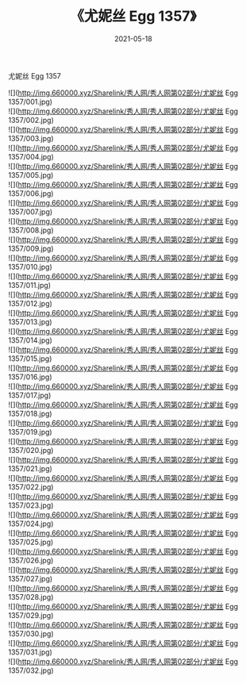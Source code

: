 ﻿---
layout: post
title:  《尤妮丝 Egg 1357》
date:   2021-05-18
img: http://img.660000.xyz/Sharelink/秀人网/秀人网第02部分/尤妮丝 Egg 1357/000.jpg
categories: [美女, 清纯, 唯美]
---

尤妮丝 Egg 1357

  ![](http://img.660000.xyz/Sharelink/秀人网/秀人网第02部分/尤妮丝 Egg 1357/001.jpg) <br> ![](http://img.660000.xyz/Sharelink/秀人网/秀人网第02部分/尤妮丝 Egg 1357/002.jpg) <br> ![](http://img.660000.xyz/Sharelink/秀人网/秀人网第02部分/尤妮丝 Egg 1357/003.jpg) <br> ![](http://img.660000.xyz/Sharelink/秀人网/秀人网第02部分/尤妮丝 Egg 1357/004.jpg) <br> ![](http://img.660000.xyz/Sharelink/秀人网/秀人网第02部分/尤妮丝 Egg 1357/005.jpg) <br> ![](http://img.660000.xyz/Sharelink/秀人网/秀人网第02部分/尤妮丝 Egg 1357/006.jpg) <br> ![](http://img.660000.xyz/Sharelink/秀人网/秀人网第02部分/尤妮丝 Egg 1357/007.jpg) <br> ![](http://img.660000.xyz/Sharelink/秀人网/秀人网第02部分/尤妮丝 Egg 1357/008.jpg) <br> ![](http://img.660000.xyz/Sharelink/秀人网/秀人网第02部分/尤妮丝 Egg 1357/009.jpg) <br> ![](http://img.660000.xyz/Sharelink/秀人网/秀人网第02部分/尤妮丝 Egg 1357/010.jpg) <br> ![](http://img.660000.xyz/Sharelink/秀人网/秀人网第02部分/尤妮丝 Egg 1357/011.jpg) <br> ![](http://img.660000.xyz/Sharelink/秀人网/秀人网第02部分/尤妮丝 Egg 1357/012.jpg) <br> ![](http://img.660000.xyz/Sharelink/秀人网/秀人网第02部分/尤妮丝 Egg 1357/013.jpg) <br> ![](http://img.660000.xyz/Sharelink/秀人网/秀人网第02部分/尤妮丝 Egg 1357/014.jpg) <br> ![](http://img.660000.xyz/Sharelink/秀人网/秀人网第02部分/尤妮丝 Egg 1357/015.jpg) <br> ![](http://img.660000.xyz/Sharelink/秀人网/秀人网第02部分/尤妮丝 Egg 1357/016.jpg) <br> ![](http://img.660000.xyz/Sharelink/秀人网/秀人网第02部分/尤妮丝 Egg 1357/017.jpg) <br> ![](http://img.660000.xyz/Sharelink/秀人网/秀人网第02部分/尤妮丝 Egg 1357/018.jpg) <br> ![](http://img.660000.xyz/Sharelink/秀人网/秀人网第02部分/尤妮丝 Egg 1357/019.jpg) <br> ![](http://img.660000.xyz/Sharelink/秀人网/秀人网第02部分/尤妮丝 Egg 1357/020.jpg) <br> ![](http://img.660000.xyz/Sharelink/秀人网/秀人网第02部分/尤妮丝 Egg 1357/021.jpg) <br> ![](http://img.660000.xyz/Sharelink/秀人网/秀人网第02部分/尤妮丝 Egg 1357/022.jpg) <br> ![](http://img.660000.xyz/Sharelink/秀人网/秀人网第02部分/尤妮丝 Egg 1357/023.jpg) <br> ![](http://img.660000.xyz/Sharelink/秀人网/秀人网第02部分/尤妮丝 Egg 1357/024.jpg) <br> ![](http://img.660000.xyz/Sharelink/秀人网/秀人网第02部分/尤妮丝 Egg 1357/025.jpg) <br> ![](http://img.660000.xyz/Sharelink/秀人网/秀人网第02部分/尤妮丝 Egg 1357/026.jpg) <br> ![](http://img.660000.xyz/Sharelink/秀人网/秀人网第02部分/尤妮丝 Egg 1357/027.jpg) <br> ![](http://img.660000.xyz/Sharelink/秀人网/秀人网第02部分/尤妮丝 Egg 1357/028.jpg) <br> ![](http://img.660000.xyz/Sharelink/秀人网/秀人网第02部分/尤妮丝 Egg 1357/029.jpg) <br> ![](http://img.660000.xyz/Sharelink/秀人网/秀人网第02部分/尤妮丝 Egg 1357/030.jpg) <br> ![](http://img.660000.xyz/Sharelink/秀人网/秀人网第02部分/尤妮丝 Egg 1357/031.jpg) <br> ![](http://img.660000.xyz/Sharelink/秀人网/秀人网第02部分/尤妮丝 Egg 1357/032.jpg) <br>